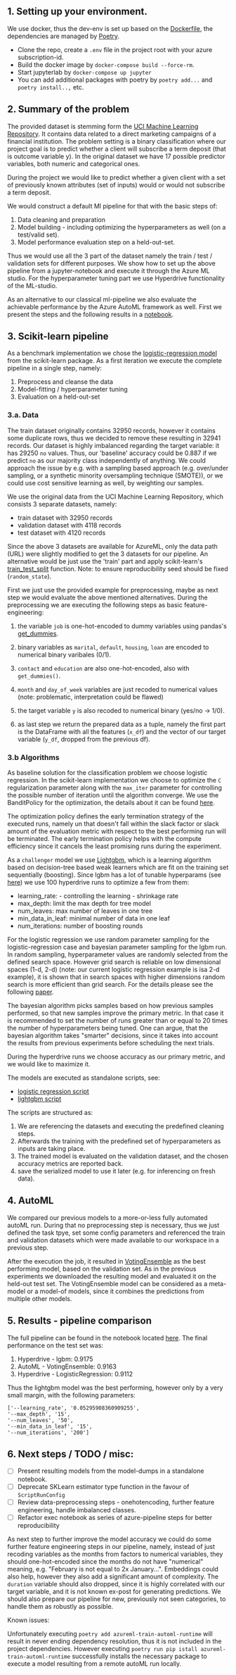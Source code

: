 ## 1. Setting up your environment.

We use docker, thus the dev-env is set up based on the [Dockerfile](../Dockerfile), the dependencies are managed by 
[Poetry](https://python-poetry.org/). 

- Clone the repo, create a `.env` file in the project root with your azure subscription-id.
- Build the docker image by `docker-compose build --force-rm`.
- Start jupyterlab by `docker-compose up jupyter`
- You can add additional packages with poetry by `poetry add...` and `poetry install..,` etc.


## 2. Summary of the problem

The provided dataset is stemming form the 
[UCI Machine Learning Repository](https://archive.ics.uci.edu/ml/datasets/bank+marketing). 
It contains data related to a direct marketing campaigns of a financial institution. The problem setting is a binary 
classification where our project goal is to predict whether a client will subscribe a term deposit (that is outcome 
variable y). In the original dataset we have 17 possible predictor variables, both numeric and categorical ones.

During the project we would like to predict whether a given client with a set of previously known attributes (set of 
inputs) would or would not subscribe a term deposit. 

We would construct a default Ml pipeline for that with the basic steps of:
1. Data cleaning and preparation
2. Model building - including optimizing the hyperparameters as well (on a test/valid set).
3. Model performance evaluation step on a held-out-set.

Thus we would use all the 3 part of the dataset namely the train / test / validation sets for different purposes. We 
show how to set up the above pipeline from a jupyter-notebook and execute it through the Azure ML studio. For the 
hyperparameter tuning part we use Hyperdrive functionality of the ML-studio. 

As an alternative to our classical ml-pipeline we also evaluate the achievable performance by the Azure AutoML framework
as well. First we present the steps and the following results in a [notebook](./udacity_project1_solution.ipynb). 


 ## 3. Scikit-learn pipeline
As a benchmark implementation we chose the 
[logistic-regression model](https://scikit-learn.org/stable/modules/generated/sklearn.linear_model.LogisticRegression.html) 
from the scikit-learn package. As a first iteration we execute the complete pipeline in a single step, namely: 
1. Preprocess and cleanse the data
2. Model-fitting / hyperparameter tuning 
3. Evaluation on a held-out-set
 
### 3.a. Data
The train dataset originally contains 32950 records, however it contains some duplicate rows, thus we decided to remove
these resulting in 32941 records. Our dataset is highly imbalanced regarding the target variable: it has 29250 `no` 
values. Thus, our 'baseline' accuracy could be 0.887 if we predict `no` as our majority class independently of 
anything. We could approach the issue by e.g. with a sampling based approach (e.g. over/under sampling, or a synthetic 
minority oversampling technique (SMOTE)), or we could use cost sensitive learning as well, by weighting our samples.

We use the original data from the UCI Machine Learning Repository, which consists 3 separate datasets, namely:
- train dataset with 32950 records
- validation dataset with 4118 records
- test dataset with 4120 records

Since the above 3 datasets are available for AzureML, only the data path (URL) were slightly modified to get 
the 3 datasets for our pipeline. An alternative would be just use the 'train' part and apply scikit-learn's 
[train_test_split](https://scikit-learn.org/stable/modules/generated/sklearn.model_selection.train_test_split.html) 
function. Note: to ensure reproducibility seed should be fixed (`random_state`). 

First we just use the provided example for preprocessing, maybe as next step we would evaluate the above mentioned
alternatives. During the preprocessing we are executing the following steps as basic feature-engineering:
1. the variable `job` is one-hot-encoded to dummy variables using pandas's 
   [get_dummies](https://pandas.pydata.org/pandas-docs/stable/reference/api/pandas.get_dummies.html).
   
2. binary variables as `marital`, `default`, `housing`, `loan` are encoded to numerical binary varibales (0/1).
3. `contact` and `education` are also one-hot-encoded, also with `get_dummies()`.
4. `month` and `day_of_week` variables are just recoded to numerical values (note: problematic, interpretation could be 
   flawed)
   
5. the target variable `y` is also recoded to numerical binary (yes/no -> 1/0).
6. as last step we return the prepared data as a tuple, namely the first part is the DataFrame with all the features 
   (`x_df`) and the vector of our target variable (`y_df`, dropped from the previous df).

### 3.b Algorithms
As baseline solution for the classification problem we choose logistic regression. In the scikit-learn implementation 
we choose to optimize the `C` regularization parameter along with the `max_iter` parameter for controlling the possible 
number of iteration until the algorithm converge. We use the BanditPolicy for the optimization, 
the details about it can be found 
[here](https://docs.microsoft.com/hu-hu/python/api/azureml-train-core/azureml.train.hyperdrive.banditpolicy?view=azure-ml-py).

The optimization policy defines the early termination strategy of the executed runs, namely un that doesn't fall within 
the slack factor or slack amount of the evaluation metric with respect to the best performing run will be terminated. 
The early termination policy helps with the compute efficiency since it cancels the least promising runs during the 
experiment.

As a `challenger` model we use [Lightgbm](https://github.com/microsoft/LightGBM), which is a learning algorithm based on
decision-tree based weak learners which are fit on the training set sequentially (boosting). Since lgbm has a lot of 
tunable hyperparams (see [here](https://lightgbm.readthedocs.io/en/latest/Parameters.html)) we use 100 hyperdrive runs 
to optimize a few from them:
- learning_rate: - controlling the learning - shrinkage rate
- max_depth: limit the max depth for tree model
- num_leaves: max number of leaves in one tree
- min_data_in_leaf: minimal number of data in one leaf
- num_iterations: number of boosting rounds


For the logistic regression we use random parameter sampling for the logistic-regression case and bayesian parameter
sampling for the lgbm run. In random sampling, hyperparameter values are randomly selected from the defined search 
space. However grid search is reliable on low dimensional spaces (1-d, 2-d) (note: our current logistic regression 
example is isa 2-d example), it is shown that in search spaces with higher dimensions random search is more efficient 
than grid search. For the details please see the following 
[paper](https://www.jmlr.org/papers/volume13/bergstra12a/bergstra12a.pdf).

The bayesian algorithm  picks samples based on how previous samples performed, so that new samples improve the 
primary metric. In that case it is recommended to set the number of runs greater than or equal to 20 times the number of 
hyperparameters being tuned. One can argue, that the bayesian algorithm takes "smarter" decisions, since it takes into 
account the results from previous experiments before scheduling the next trials. 

During the hyperdrive runs we choose accuracy as our primary metric, and we would like to maximize it. 


The models are executed as standalone scripts, see:
- [logistic regression script](./scripts/logit_train.py)
- [lightgbm script](./scripts/logit_train.py)

The scripts are structured as:
1. We are referencing the datasets and executing the predefined cleaning steps.
2. Afterwards the training with the predefined set of hyperparameters as inputs are taking place.
3. The trained model is evaluated on the validation dataset, and the chosen accuracy metrics are reported back.
4. save the serialized model to use it later (e.g. for inferencing on fresh data).
 

## 4. AutoML
We compared our previous models to a more-or-less fully automated autoML run. During that no preprocessing step is 
necessary, thus we just defined the task tpye, set some config parameters and referenced the train and validation 
datasets which were made available to our workspace in a previous step.

After the execution the job, it resulted in 
[VotingEnsemble](https://docs.microsoft.com/en-gb/python/api/azureml-train-automl-runtime/azureml.train.automl.runtime.ensemble.votingensemble?view=azure-ml-py) 
as the best performing model, based on the validation set. As in the previous experiments we downloaded the resulting 
model and evaluated it on the held-out test set. The VotingEnsemble model can be considered as a  meta-model or a 
model-of models, since it combines the predictions from multiple other models.

## 5. Results - pipeline comparison

The full pipeline can be found in the notebook located [here](./udacity_project1_solution.ipynb). 
The final performance on the test set was:
1. Hyperdrive - lgbm: 0.9175 
2. AutoML - VotingEnsemble: 0.9163
3. Hyperdrive -  LogisticRegression: 0.9112

Thus the lightgbm model was the best performing, however only by a very small margin, with the following parameters:
```
['--learning_rate', '0.05295908360909255', 
'--max_depth', '15', 
'--num_leaves', '50', 
'--min_data_in_leaf', '15', 
'--num_iterations', '200']
```

## 6. Next steps / TODO / misc:
 - [ ] Present resulting models from the model-dumps in a standalone notebook.
 - [ ] Deprecate SKLearn estimator type function in the favour of `ScriptRunConfig`
 - [ ] Review data-preprocessing steps - onehotencoding, further feature engineering, handle imbalanced classes.
 - [ ] Refactor exec notebook as series of azure-pipeline steps for better reproducibility

As next step to further improve the model accuracy we could do some further feature engineering steps in our pipeline, 
namely, instead of just recoding variables as the months from factors to numerical variables, they should 
one-hot-encoded since the months do not have "numerical" meaning, e.g. "February is not equal to 2x January...". 
Embeddings could also help, however they also add a significant amount of complexity. 
The `duration` variable should also dropped, since it is highly correlated with our target variable, and it is not 
known ex-post for generating predictions. We should also prepare our pipeline for new, previously not seen categories, 
to handle them as robustly as possible.



Known issues:

Unfortunately executing `poetry add azureml-train-automl-runtime` will result in never ending dependency resolution, 
thus it is not included in the project dependencies. However executing 
`poetry run pip istall azureml-train-automl-runtime` successfully installs the necessary package to execute a model 
resulting from a remote autoML run locally.
